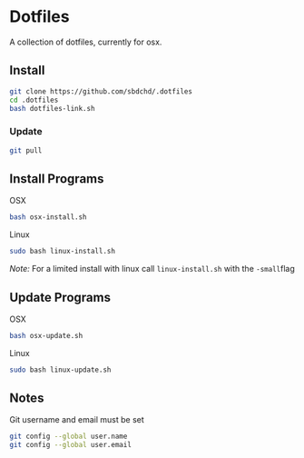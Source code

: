 # Dotfiles

A collection of dotfiles, currently for osx.


## Install
```bash
git clone https://github.com/sbdchd/.dotfiles
cd .dotfiles
bash dotfiles-link.sh
```

### Update
```bash
git pull
```

## Install Programs

OSX

```bash
bash osx-install.sh 
```

Linux

```bash
sudo bash linux-install.sh
```

*Note:* For a limited install with linux call `linux-install.sh` with the `-small`flag

## Update Programs

OSX

```bash
bash osx-update.sh
```

Linux

```bash
sudo bash linux-update.sh
```

## Notes

Git username and email must be set

```bash
git config --global user.name
git config --global user.email
```
